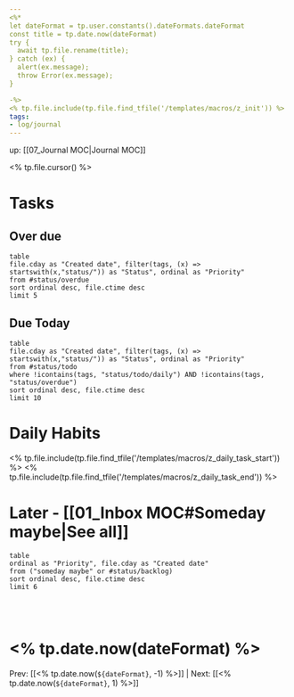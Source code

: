 ```yaml
---
<%*
let dateFormat = tp.user.constants().dateFormats.dateFormat
const title = tp.date.now(dateFormat)
try {
  await tp.file.rename(title);
} catch (ex) {
  alert(ex.message);
  throw Error(ex.message);
}

-%>
<% tp.file.include(tp.file.find_tfile('/templates/macros/z_init')) %>
tags:
- log/journal
---
```

up: [[07_Journal MOC|Journal MOC]]

<% tp.file.cursor() %>

# Tasks
## Over due
```dataview
table
file.cday as "Created date", filter(tags, (x) => startswith(x,"status/")) as "Status", ordinal as "Priority"
from #status/overdue
sort ordinal desc, file.ctime desc
limit 5
```
## Due Today
```dataview
table
file.cday as "Created date", filter(tags, (x) => startswith(x,"status/")) as "Status", ordinal as "Priority"
from #status/todo
where !icontains(tags, "status/todo/daily") AND !icontains(tags, "status/overdue")
sort ordinal desc, file.ctime desc
limit 10
```

# Daily Habits

<% tp.file.include(tp.file.find_tfile('/templates/macros/z_daily_task_start')) %>
<% tp.file.include(tp.file.find_tfile('/templates/macros/z_daily_task_end')) %>


# Later - [[01_Inbox MOC#Someday maybe|See all]]

```dataview
table
ordinal as "Priority", file.cday as "Created date"
from ("someday maybe" or #status/backlog)
sort ordinal desc, file.ctime desc
limit 6
```


<br />
<br />



# <% tp.date.now(dateFormat) %>

Prev: [[<%  tp.date.now(`${dateFormat}`, -1) %>]] | Next: [[<%  tp.date.now(`${dateFormat}`, 1) %>]]
